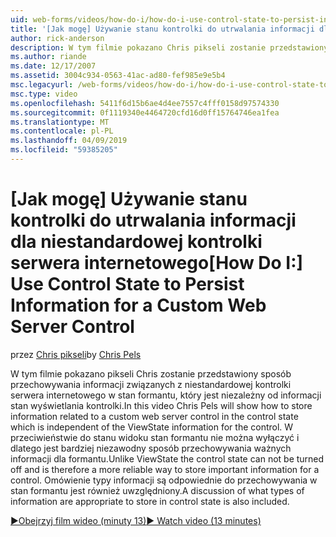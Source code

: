 ```yaml
---
uid: web-forms/videos/how-do-i/how-do-i-use-control-state-to-persist-information-for-a-custom-web-server-control
title: '[Jak mogę] Używanie stanu kontrolki do utrwalania informacji dla niestandardowej kontrolki serwera internetowego | Dokumentacja firmy Microsoft'
author: rick-anderson
description: W tym filmie pokazano Chris pikseli zostanie przedstawiony sposób przechowywania informacji związanych z niestandardowej kontrolki serwera internetowego w stan formantu, który jest niezależny od stanu widoku...
ms.author: riande
ms.date: 12/17/2007
ms.assetid: 3004c934-0563-41ac-ad80-fef985e9e5b4
msc.legacyurl: /web-forms/videos/how-do-i/how-do-i-use-control-state-to-persist-information-for-a-custom-web-server-control
msc.type: video
ms.openlocfilehash: 5411f6d15b6ae4d4ee7557c4fff0158d97574330
ms.sourcegitcommit: 0f1119340e4464720cfd16d0ff15764746ea1fea
ms.translationtype: MT
ms.contentlocale: pl-PL
ms.lasthandoff: 04/09/2019
ms.locfileid: "59385205"
---
```

# <a name="how-do-i-use-control-state-to-persist-information-for-a-custom-web-server-control"></a><span data-ttu-id="c2703-103">[Jak mogę] Używanie stanu kontrolki do utrwalania informacji dla niestandardowej kontrolki serwera internetowego</span><span class="sxs-lookup"><span data-stu-id="c2703-103">[How Do I:] Use Control State to Persist Information for a Custom Web Server Control</span></span>

<span data-ttu-id="c2703-104">przez [Chris pikseli](https://twitter.com/chrispels)</span><span class="sxs-lookup"><span data-stu-id="c2703-104">by [Chris Pels](https://twitter.com/chrispels)</span></span>

<span data-ttu-id="c2703-105">W tym filmie pokazano pikseli Chris zostanie przedstawiony sposób przechowywania informacji związanych z niestandardowej kontrolki serwera internetowego w stan formantu, który jest niezależny od informacji stan wyświetlania kontrolki.</span><span class="sxs-lookup"><span data-stu-id="c2703-105">In this video Chris Pels will show how to store information related to a custom web server control in the control state which is independent of the ViewState information for the control.</span></span> <span data-ttu-id="c2703-106">W przeciwieństwie do stanu widoku stan formantu nie można wyłączyć i dlatego jest bardziej niezawodny sposób przechowywania ważnych informacji dla formantu.</span><span class="sxs-lookup"><span data-stu-id="c2703-106">Unlike ViewState the control state can not be turned off and is therefore a more reliable way to store important information for a control.</span></span> <span data-ttu-id="c2703-107">Omówienie typy informacji są odpowiednie do przechowywania w stan formantu jest również uwzględniony.</span><span class="sxs-lookup"><span data-stu-id="c2703-107">A discussion of what types of information are appropriate to store in control state is also included.</span></span>

[<span data-ttu-id="c2703-108">&#9654;Obejrzyj film wideo (minuty 13)</span><span class="sxs-lookup"><span data-stu-id="c2703-108">&#9654; Watch video (13 minutes)</span></span>](https://channel9.msdn.com/Blogs/ASP-NET-Site-Videos/how-do-i-use-control-state-to-persist-information-for-a-custom-web-server-control)

